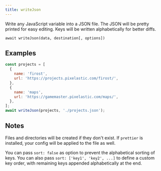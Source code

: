 ```yaml
---
title: writeJson
---
```


<div class="lead">
  Write any JavaScript variable into a JSON file. The JSON will be
  pretty printed for easy editing. Keys will be written alphabetically for
  better diffs.
</div>

`await writeJson(data, destination[, options])`

## Examples

```js
const projects = [
  {
    name: 'firost',
    url: 'https://projects.pixelastic.com/firost/',
  },
  {
    name: 'maps',
    url: 'https://gamemaster.pixelastic.com/maps/',
  },
];
await writeJson(projects, './projects.json');
```

## Notes

Files and directories will be created if they don't exist. If `prettier` is
installed, your config will be applied to the file as well.

You can pass `sort: false` as option to prevent the alphabetical sorting of
keys. You can also pass `sort: ['key1', 'key2', ...]` to define a custom key 
order, with remaining keys appended alphabetically at the end.
